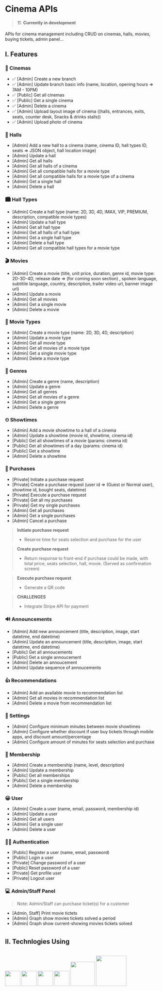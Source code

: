 # Cinema APIs

> 🏗 **Currently in development**

APIs for cinema management including CRUD on cinemas, halls, movies, buying tickets, admin panel...

## I. Features

### 🎥 Cinemas

-   ✅ [Admin] Create a new branch
-   ✅ [Admin] Update branch basic info (name, location, opening hours => 7AM - 10PM)
-   ✅ [Public] Get all cinemas
-   ✅ [Public] Get a single cinema
-   ✅ [Admin] Delete a cinema
-   ✅ [Admin] Upload layout image of cinema ((halls, entrances, exits, seats, counter desk, Snacks & drinks stalls))
-   ✅ [Admin] Upload photo of cinema

### 🎪 Halls

-   [Admin] Add a new hall to a cinema (name, cinema ID, hall types ID, seats => JSON object, hall location image)
-   [Admin] Update a hall
-   [Admin] Get all halls
-   [Admin] Get all halls of a cinema
-   [Admin] Get all compatible halls for a movie type
-   [Admin] Get all compatible halls for a movie type of a cinema
-   [Admin] Get a single hall
-   [Admin] Delete a hall

### 🏙 Hall Types

-   [Admin] Create a hall type (name: 2D, 3D, 4D, IMAX, VIP, PREMIUM, description, compatible movie types)
-   [Admin] Update a hall type
-   [Admin] Get all hall type
-   [Admin] Get all halls of a hall type
-   [Admin] Get a single hall type
-   [Admin] Delete a hall type
-   [Admin] Get all compatible hall types for a movie type

### 🎬 Movies

-   [Admin] Create a movie (title, unit price, duration, genre id, movie type: 2D-3D-4D, release date => (for coming soon section) , spoken language, subtitile language, country, description, trailer video url, banner image url)
-   [Admin] Update a movie
-   [Admin] Get all movies
-   [Admin] Get a single movie
-   [Admin] Delete a movie

### 🎦 Movie Types

-   [Admin] Create a movie type (name: 2D, 3D, 4D, description)
-   [Admin] Update a movie type
-   [Admin] Get all movie type
-   [Admin] Get all movies of a movie type
-   [Admin] Get a single movie type
-   [Admin] Delete a movie type

### 🎃 Genres

-   [Admin] Create a genre (name, description)
-   [Admin] Update a genre
-   [Admin] Get all genres
-   [Admin] Get all movies of a genre
-   [Admin] Get a single genre
-   [Admin] Delete a genre

### ⏲ Showtimes

-   [Admin] Add a movie showtime to a hall of a cinema
-   [Admin] Update a showtime (movie id, showtime, cinema id)
-   [Public] Get all showtimes of a movie (params: cinema id)
-   [Public] Get all showtimes of a day (params: cinema id)
-   [Public] Get a showtime
-   [Admin] Delete a showtime

### 🎫 Purchases

-   [Private] Initiate a purchase request
-   [Private] Create a purchase request (user id => (Guest or Normal user), showtime id, bought seats, datetime)
-   [Private] Execute a purchase request
-   [Private] Get all my purchases
-   [Private] Get my single purchases
-   [Admin] Get all purchases
-   [Admin] Get a single purchases
-   [Admin] Cancel a purchase

> **Initiate purchase request**
>
> -   Reserve time for seats selection and purchase for the user

> **Create purchase request**
>
> -   Return response to front-end if purchase could be made, with total price, seats selection, hall, movie. (Served as confirmation screen)

> **Execute purchase request**
>
> -   Generate a QR code

> **CHALLENGES**
>
> -   Integrate Stripe API for payment

### 🔊 Announcements

-   [Admin] Add new announcement (title, description, image, start datetime, end datetime)
-   [Admin] Update an announcement (title, description, image, start datetime, end datetime)
-   [Public] Get all annoucements
-   [Public] Get a single annoucement
-   [Admin] Delete an annoucement
-   [Admin] Update sequence of annoucements

### 👍 Recommendations

-   [Admin] Add an available movie to recommendation list
-   [Admin] Get all movies in recommendation list
-   [Admin] Delete a movie from recommendation list

### 📐 Settings

-   [Admin] Configure minimum minutes between movie showtimes
-   [Admin] Configure whether discount if user buy tickets through mobile apps, and discount amount/percentage
-   [Admin] Configure amount of minutes for seats selection and purchase

### 📑 Membership

-   [Admin] Create a membership (name, level, description)
-   [Admin] Update a membership
-   [Public] Get all memberships
-   [Public] Get a single membership
-   [Admin] Delete a membership

### 😀 User

-   [Admin] Create a user (name, email, password, membership id)
-   [Admin] Update a user
-   [Admin] Get all users
-   [Admin] Get a single user
-   [Admin] Delete a user

### 👨‍💻 Authentication

-   [Public] Register a user (name, email, password)
-   [Public] Login a user
-   [Private] Change password of a user
-   [Public] Reset password of a user
-   [Private] Get profile user
-   [Private] Logout user

### 💻 Admin/Staff Panel

> Note: Admin/Staff can purchase ticket(s) for a customer

-   [Admin, Staff] Print movie tictets
-   [Admin] Graph show movies tickets solved a period
-   [Admin] Graph show current-showing movies tickets solved

#

## II. Technlogies Using

<br />
<img src="https://icon-library.com/images/nodejs-icon/nodejs-icon-24.jpg" height=50/>
<img src="https://expressjs.com/images/express-facebook-share.png" height=50/>
<img src="https://webassets.mongodb.com/_com_assets/cms/mongodb_logo1-76twgcu2dm.png" height=50/>
<img src="https://upload.wikimedia.org/wikipedia/commons/thumb/d/db/Npm-logo.svg/800px-Npm-logo.svg.png" height=50/>
<img src="https://ucarecdn.com/e6a83674-f37e-453b-98e0-90b5c3193046/" height=80/>
<img src="https://fastnetmon.com/wp-content/uploads/2019/04/DO.png" height=100/>
